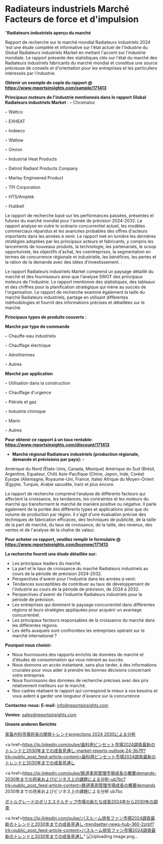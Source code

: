 # Radiateurs industriels Marché Facteurs de force et d'impulsion

"<strong>Radiateurs industriels aperçu du marché</strong>

Rapport de recherche sur le marché mondial Radiateurs industriels 2024 'est une étude complète et informative sur l'état actuel de l'industrie du Global Radiateurs industriels Market en mettant l'accent sur l'industrie mondiale. Le rapport présente des statistiques clés sur l'état du marché des Radiateurs industriels fabricants du marché mondial et constitue une source précieuse de conseils et d'orientation pour les entreprises et les particuliers intéressés par l'industrie.

<strong>Obtenir un exemple de copie du rapport @ <a href=https://www.reportsinsights.com/sample/171413>https://www.reportsinsights.com/sample/171413</a></strong>

<strong>Principaux moteurs de l'industrie mentionnés dans le rapport Global Radiateurs industriels Market</strong> :
‣ Chromalox

‣ Wattco

‣ EXHEAT

‣ Indeeco

‣ Watlow

‣ Omron

‣ Industrial Heat Products

‣ Detroit Radiant Products Company

‣ Marley Engineered Product

‣ TPI Corporation

‣ HTS/Amptek

‣ Hubbell

Le rapport de recherche basé sur les performances passées, présentes et futures du marché mondial pour l'année de prévision 2024-2032. Le rapport analyse en outre le scénario concurrentiel actuel, les modèles commerciaux répandus et les avancées probables des offres d'acteurs importants dans les années à venir. Le rapport met en lumière les dernières stratégies adoptées par les principaux acteurs et fabricants, y compris les lancements de nouveaux produits, la technologie, les partenariats, le scoop opportuniste, les objectifs d'achat, les coentreprises, la segmentation en termes de concurrence régionale et industrielle, les bénéfices, les pertes et la ration de la demande avec des idées d'investissement. .

Le rapport Radiateurs industriels Market comprend un paysage détaillé du marché et des fournisseurs ainsi que l'analyse SWOT des principaux moteurs de l'industrie. Le rapport mentionne des statistiques, des tableaux et des chiffres pour la planification stratégique qui mène au succès de l'organisation. Le rapport de recherche examine également la taille du marché Radiateurs industriels, partage en utilisant différentes méthodologies et fournit des informations précises et détaillées sur le marché.

<strong>Principaux types de produits couverts :</strong>

<strong>Marché par type de commande</strong>

‣ Chauffe-eau industriels

‣ Chauffage électrique

‣ Aérothermes

‣ Autres

<strong>Marché par application</strong>

‣ Utilisation dans la construction

‣ Chauffage d'urgence

‣ Pétrole et gaz

‣ Industrie chimique

‣ Marin

‣ Autres

<strong>Pour obtenir ce rapport à un taux rentable: <a href=https://www.reportsinsights.com/discount/171413>https://www.reportsinsights.com/discount/171413</a></strong>
<ul>
  <li><strong>Marché régional Radiateurs industriels (production régionale, demande et prévisions par pays): -</strong></li>
</ul>
Amérique du Nord (États-Unis, Canada, Mexique)
Amérique du Sud (Brésil, Argentine, Equateur, Chili)
Asie-Pacifique (Chine, Japon, Inde, Corée)
Europe (Allemagne, Royaume-Uni, France, Italie)
Afrique du Moyen-Orient (Égypte, Turquie, Arabie saoudite, Iran) et plus encore.

Le rapport de recherche comprend l’analyse de différents facteurs qui affectent la croissance, les tendances, les contraintes et les moteurs du marché qui transforment le marché de manière positive ou négative. Il parle également de la portée des différents types et applications ainsi que du volume de production par région. Il s'agit d'une évaluation précise des techniques de fabrication efficaces, des techniques de publicité, de la taille de la part de marché, du taux de croissance, de la taille, des revenus, des ventes et de l'analyse de la chaîne de valeur.

<strong>Pour acheter ce rapport, veuillez remplir le formulaire @   <a href=https://www.reportsinsights.com/buynow/171413>https://www.reportsinsights.com/buynow/171413</a></strong>

<strong>La recherche fournit une étude détaillée sur:</strong>
<ul>
  <li>Les principaux leaders du marché.</li>
  <li>La part et le taux de croissance du marché Radiateurs industriels au cours de la période de prévision 2024-2032.</li>
  <li>Perspectives d'avenir pour l'industrie dans les années à venir.</li>
  <li>Tendances susceptibles de contribuer au taux de développement de l'industrie au cours de la période de prévision, de 2024 à 2032.</li>
  <li>Perspectives d'avenir de l'industrie Radiateurs industriels pour la période de prévision.</li>
  <li>Les entreprises qui dominent le paysage concurrentiel dans différentes régions et leurs stratégies appliquées pour acquérir un avantage concurrentiel.</li>
  <li>Les principaux facteurs responsables de la croissance du marché dans les différentes régions.</li>
  <li>Les défis auxquels sont confrontées les entreprises opérant sur le marché international ?</li>
</ul>
<strong>Pourquoi nous choisir:</strong>
<ul>
  <li>Nous fournissons des rapports enrichis de données de marché et d'études de consommation qui vous mènent au succès.</li>
  <li>Nous donnons un accès instantané, sans plus tarder, à des informations cruciales pour vous aider à prendre les bonnes décisions concernant votre entreprise.</li>
  <li>Nous fournissons des données de recherche précises avec des prix relativement meilleurs sur le marché.</li>
  <li>Nos cadres réalisent le rapport qui correspond le mieux à vos besoins et vous aident à garder une longueur d'avance sur la concurrence.</li>
</ul>
<strong>Contactez-nous:
</strong><strong>E-mail:</strong> <a href=mailto:info@reportsinsights.com>info@reportsinsights.com</a>

<strong>Ventes</strong>: <a href=mailto:sales@reportsinsights.com>sales@reportsinsights.com</a>

<strong>Unsere anderen Berichte</strong>

<a href=https://www.linkedin.com/pulse/家畜内科市場将来の開発トレンドprojections-2024-2030による分析-reports-insights-expert-9c0df/>家畜内科市場将来の開発トレンドprojections 2024 2030による分析</a>

<a href=https://jp.linkedin.com/pulse/歯科用ピンセット市場2024調査最新のトレンドと2030年までの成長見通し-market-reports-outlook-24-3b7ff?trk=public_post_feed-article-content>歯科用ピンセット市場2024調査最新のトレンドと2030年までの成長見通し</a>

<a href=https://jp.linkedin.com/pulse/鉄道車両管理市場成長の概要demands-2030年までの将来およびビジネス上の課題による分析-ub7bc?trk=public_post_feed-article-content>鉄道車両管理市場成長の概要demands 2030年までの将来およびビジネス上の課題による分析 ub7bc</a>

<a href=https://www.linkedin.com/pulse/ボトルグレードのポリエステルチップ市場の新たな成長2024年から2030年の調査-community-market-research-zcmff/>ボトルグレードのポリエステルチップ市場の新たな成長2024年から2030年の調査</a>

<a href=https://jp.linkedin.com/pulse/バスルーム排気ファン市場2024調査最新のトレンドと2030年までの成長見通し-trendsetter-news-hub-360-2zrbf?trk=public_post_feed-article-content>バスルーム排気ファン市場2024調査最新のトレンドと2030年までの成長見通し</a>"
![Uploading image.png…]()
